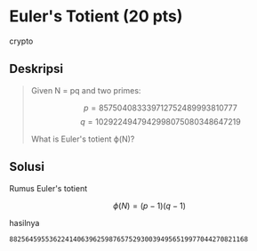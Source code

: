 # Euler's Totient (20 pts)
crypto

## Deskripsi
> Given N = pq and two primes:
>
> $$ p = 857504083339712752489993810777 $$
> $$ q = 1029224947942998075080348647219 $$
>
> What is Euler's totient ϕ(N)?

## Solusi
Rumus Euler's totient

$$ \phi(N) = (p-1)(q-1) $$

hasilnya
``` 
882564595536224140639625987657529300394956519977044270821168
```
